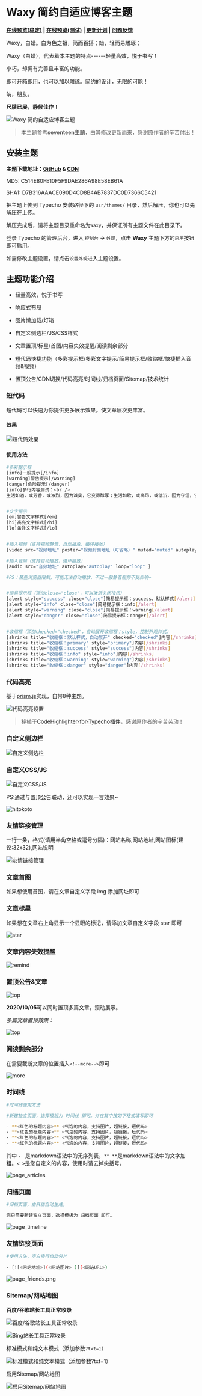 # Waxy 简约自适应博客主题

**[在线预览(稳定)](https://www.idzd.top/) | [在线预览(测试)](https://test.706.com/) | [更新计划](https://github.com/dingzd1995/typecho-theme-waxy/projects/2) | [问题反馈](https://github.com/dingzd1995/typecho-theme-waxy/issues)**

Waxy，白蜡。白为色之祖，简而百搭；蜡，轻而易雕琢；

Waxy（白蜡），代表着本主题的特点------轻量高效，悦于书写！

小巧，却拥有完善且丰富的功能。

即可开箱即用，也可以加以雕琢。简约的设计，无限的可能！

呐，朋友。

**尺牍已展，静候佳作！**

![Waxy 简约自适应博客主题](https://i.loli.net/2020/12/02/k6FsGWKjNlVAq1w.png)

> 本主题参考**seventeen主题**，由其修改更新而来，感谢原作者的辛苦付出！

## 安装主题

**主题下载地址：[GitHub](https://github.com/dingzd1995/typecho-theme-waxy/releases/tag/v2020.11.23) & [CDN](https://pic.idzd.top/typecho-theme-waxy/v2020.11.23.zip)**

MD5: C514E80FE10F5F9DAE286A98E58EB61A

SHA1: D7B316AAACE090D4CD8B4AB7837DC0D7366C5421

把主题上传到 Typecho 安装路径下的 `usr/themes/` 目录，然后解压，你也可以先解压在上传。

解压完成后，请将主题目录重命名为`Waxy`，并保证所有主题文件在此目录下。

登录 Typecho 的管理后台，进入 `控制台` -> `外观`，点击 **Waxy** 主题下方的`启用`按钮即可启用。

如需修改主题设置，请点击`设置外观`进入主题设置。

## 主题功能介绍

- 轻量高效，悦于书写

- 响应式布局

- 图片懒加载/灯箱

- 自定义侧边栏/JS/CSS样式

- 文章置顶/标星/首图/内容失效提醒/阅读剩余部分

- 短代码快捷功能（多彩提示框/多彩文字提示/简易提示框/收缩框/快捷插入音频&视频）

- 置顶公告/CDN切换/代码高亮/时间线/归档页面/Sitemap/技术统计

  

### 短代码

短代码可以快速为你提供更多展示效果。使文章层次更丰富。

#### 效果

![短代码效果](https://i.loli.net/2020/11/23/P4W8DkArqdfIQ9j.png)

#### 使用方法

```bash
#多彩提示框
[info]一般提示[/info]
[warning]警告提示[/warning]
[danger]危险提示[/danger]
[info]多行内容测试：<br />
生活如酒，或芳香，或浓烈，因为诚实，它变得醇厚；生活如歌，或高昂，或低沉，因为守信，它变得悦耳； 生活如画，或明丽，或素雅，因为诚信，它变得美丽。[/info]


#文字提示
[em]警告文字样式[/em]
[hi]高亮文字样式[/hi]
[lo]备注文字样式[/lo]


#插入视频（支持视频静音，自动播放，循环播放）
[video src="视频地址" poster="视频封面地址（可省略）" muted="muted" autoplay="autoplay" loop="loop" ]

#插入音频（支持自动播放，循环播放）
[audio src="音频地址" autoplay="autoplay" loop="loop" ]

#PS：某些浏览器限制，可能无法自动播放，不过一般静音视频不受影响~


#简易提示框（添加close="close"，可以激活关闭按钮）
[alert style="success" close="close"]简易提示框：success，默认样式[/alert]
[alert style="info" close="close"]简易提示框：info[/alert]
[alert style="warning" close="close"]简易提示框：warning[/alert]
[alert style="danger" close="close"]简易提示框：danger[/alert]


#收缩框（添加checked="checked"，自动展开收缩框；style，控制外观样式）
[shrinks title="收缩框：默认样式，自动展开" checked="checked"]内容[/shrinks]
[shrinks title="收缩框：primary" style="primary"]内容[/shrinks]
[shrinks title="收缩框：success" style="success"]内容[/shrinks]
[shrinks title="收缩框：info" style="info"]内容[/shrinks]
[shrinks title="收缩框：warning" style="warning"]内容[/shrinks]
[shrinks title="收缩框：danger" style="danger"]内容[/shrinks]

```

### 代码高亮

基于[prism.js](https://prismjs.com/download.html#themes=prism-okaidia&languages=markup+css+clike+javascript+apacheconf+c+csharp+bash+cpp+aspnet+coffeescript+markup-templating+git+less+java+php+javadoclike+markdown+json+nginx+sql+python+javadoc+smarty&plugins=line-numbers+toolbar+normalize-whitespace+show-language+copy-to-clipboard+match-braces)实现，自带8种主题。

![代码高亮设置](https://i.loli.net/2020/11/23/s5BIN9yjZQmzfOh.png)

> 移植于[CodeHighlighter-for-Typecho插件](https://github.com/Copterfly/CodeHighlighter-for-Typecho)，感谢原作者的辛苦劳动！

### 自定义侧边栏

![自定义侧边栏](https://i.loli.net/2020/11/23/ZFLUDgxQfsuiJjB.png)

### 自定义CSS/JS

![自定义CSS/JS](https://i.loli.net/2020/11/23/9OEhWAjxcJegRIQ.png)

PS:通过与置顶公告联动，还可以实现一言效果~

![hitokoto](https://i.loli.net/2020/11/23/Phk9Z5gFyM3R8f6.gif)


### 友情链接管理

一行一条，格式(请用半角空格或逗号分隔)：网站名称,网站地址,网站图标(建议:32x32),网站说明

![友情链接管理](https://i.loli.net/2020/11/23/ytqnMQ4ml7uBkba.png)

### 文章首图

如果想使用首图，请在文章自定义字段 img 添加网址即可

### 文章标星

如果想在文章右上角显示一个显眼的标记，请添加文章自定义字段 star 即可

![star](https://i.loli.net/2020/11/23/z8BZR16vrXDN3iu.png)

### 文章内容失效提醒

![remind](https://i.loli.net/2020/11/23/IX1qEl72vnJ8CHa.png)

### 置顶公告&文章

![top](https://i.loli.net/2020/11/23/rbJEPSOakVTnuzG.png)

**2020/10/05**可以同时置顶多篇文章，滚动展示。

*多篇文章置顶效果：*

![top](https://i.loli.net/2020/11/23/P6BYJ3GH4NbhkKI.gif)


### 阅读剩余部分

在需要截断文章的位置插入`<!--more-->`即可

![more](https://i.loli.net/2020/11/23/9CSjDnkx3tgaYFw.png)

### 时间线

```bash
#时间线使用方法

#新建独立页面，选择模板为 时间线 即可。并在其中按如下格式填写即可

- **<红色的标题内容>** <气泡的内容，支持图片，超链接，短代码>
- **<红色的标题内容>** <气泡的内容，支持图片，超链接，短代码>
- **<红色的标题内容>** <气泡的内容，支持图片，超链接，短代码>
- **<红色的标题内容>** <气泡的内容，支持图片，超链接，短代码>

```

其中 `- ` 是markdown语法中的无序列表，`** **`是markdown语法中的文字加粗。`< >`是您自定义的内容，使用时请去掉尖括号。

![page_articles](https://i.loli.net/2020/11/23/6VkMKiN4mpqXZOo.png)



### 归档页面

```bash
#归档页面，由系统自动生成。

您只需要新建独立页面，选择模板为 归档页面 即可。

```

![page_timeline](https://i.loli.net/2020/11/23/ybvg9jYUVaIf1rp.png)


### 友情链接页面
```bash
#使用方法，空白换行自动分片

- [![<网站地址>](<网站图片> )](<网站URL>)


```

![page_friends.png](https://i.loli.net/2020/11/28/mDJtUMEIu9KlwcW.png)

### Sitemap/网站地图

**百度/谷歌站长工具正常收录**

![百度/谷歌站长工具正常收录](https://i.loli.net/2020/11/23/FCA3nSqbUK2OMdY.png)

![Bing站长工具正常收录](https://i.loli.net/2020/11/23/vEyMC2q9wp7R4FG.png)


标准模式和纯文本模式（添加参数`?txt=1`）

![标准模式和纯文本模式（添加参数`?txt=1`）](https://i.loli.net/2020/11/23/7LMl9a5ftSykvBw.png)

启用Sitemap/网站地图

![启用Sitemap/网站地图](https://i.loli.net/2020/11/23/9pwEkinXOMb4Cur.png)
